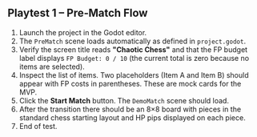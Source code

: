 ## Playtest 1 – Pre‑Match Flow

1. Launch the project in the Godot editor.
2. The `PreMatch` scene loads automatically as defined in `project.godot`.
3. Verify the screen title reads **"Chaotic Chess"** and that the FP budget label
   displays `FP Budget: 0 / 10` (the current total is zero because no items are selected).
4. Inspect the list of items. Two placeholders (Item A and Item B) should
   appear with FP costs in parentheses. These are mock cards for the MVP.
5. Click the **Start Match** button. The `DemoMatch` scene should load.
6. After the transition there should be an 8×8 board with pieces in the
   standard chess starting layout and HP pips displayed on each piece.
7. End of test.
